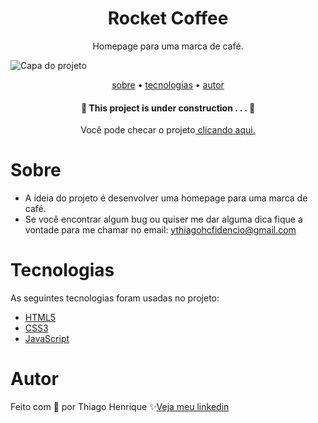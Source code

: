 <h1 align="center"> Rocket Coffee </h1>

<p align="center"> Homepage para uma marca de café. </p>

<img src="https://user-images.githubusercontent.com/92443688/186007027-bba982bb-e2d5-412f-841e-420177c4bc35.jpg" alt="Capa do projeto">

<p align="center">
    <a href="#sobre">sobre</a> •
    <a href="#tecnologias">tecnologias</a> •
    <a href="#autor">autor</a> 
</p>

 <h4 align="center">🚧  This project is under construction . . .  🚧 </h4>

<p align="center">Você pode checar o projeto<a href="https://greatcoffeeth.netlify.app/"> clicando aqui.</a></p>

# Sobre

- A ideia do projeto é desenvolver uma homepage para uma marca de café.
- Se você encontrar algum bug ou quiser me dar alguma dica fique a vontade para me chamar no email: ythiagohcfidencio@gmail.com
 
# Tecnologias

As seguintes tecnologias foram usadas no projeto:

- <a href="https://developer.mozilla.org/pt-BR/docs/Web/HTML">HTML5</a>
- <a href="https://developer.mozilla.org/pt-BR/docs/Web/CSS">CSS3</a>
- <a href="https://developer.mozilla.org/pt-BR/docs/Web/JavaScript">JavaScript</a>

# Autor

Feito com 💜 por Thiago Henrique ✨<a href="https://www.linkedin.com/in/thiago-fid%C3%AAncio-a24578224/">Veja meu linkedin</a>
